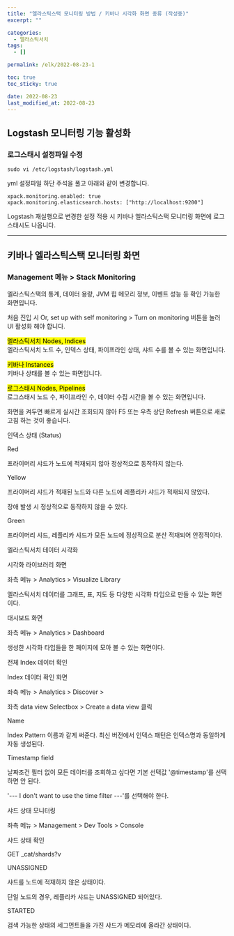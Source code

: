 ```yaml
---
title: "엘라스틱스택 모니터링 방법 / 키바나 시각화 화면 종류 (작성중)"
excerpt: ""

categories:
  - 엘라스틱서치
tags:
  - []

permalink: /elk/2022-08-23-1

toc: true
toc_sticky: true

date: 2022-08-23
last_modified_at: 2022-08-23
---
```


## Logstash 모니터링 기능 활성화

### 로그스태시 설정파일 수정
```
sudo vi /etc/logstash/logstash.yml
```
yml 설정파일 하단 주석을 풀고 아래와 같이 변경합니다.
```
xpack.monitoring.enabled: true
xpack.monitoring.elasticsearch.hosts: ["http://localhost:9200"]
```
Logstash 재실행으로 변경한 설정 적용 시 키바나 엘라스틱스택 모니터링 화면에 로그스태시도 나옵니다.

---

## 키바나 엘라스틱스택 모니터링 화면

### Management 메뉴 > Stack Monitoring

엘라스틱스택의 통계, 데이터 용량, JVM 힙 메모리 정보, 이벤트 성능 등 확인 가능한 화면입니다.

처음 진입 시 Or, set up with self monitoring > Turn on monitoring 버튼을 눌러 UI 활성화 해야 합니다.

<mark>엘라스틱서치 Nodes, Indices</mark>  
엘라스틱서치 노드 수, 인덱스 상태, 파이프라인 상태, 샤드 수를 볼 수 있는 화면입니다.

<mark>키바나 Instances</mark>  
키바나 상태를 볼 수 있는 화면입니다.

<mark>로그스태시 Nodes, Pipelines</mark>  
로그스태시 노드 수, 파이프라인 수, 데이터 수집 시간을 볼 수 있는 화면입니다.

화면을 켜두면 빠르게 실시간 조회되지 않아 F5 또는 우측 상단 Refresh 버튼으로 새로고침 하는 것이 좋습니다.







인덱스 상태 (Status)


Red

프라이머리 샤드가 노드에 적재되지 않아 정상적으로 동작하지 않는다.



Yellow

프라이머리 샤드가 적재된 노드와 다른 노드에 레플리카 샤드가 적재되지 않았다.

장애 발생 시 정상적으로 동작하지 않을 수 있다.



Green

프라이머리 샤드, 레플리카 샤드가 모든 노드에 정상적으로 분산 적재되어 안정적이다.







엘라스틱서치 테이터 시각화


시각화 라이브러리 화면

좌측 메뉴 > Analytics > Visualize Library

엘라스틱서치 데이터를 그래프, 표, 지도 등 다양한 시각화 타입으로 만들 수 있는 화면이다.



대시보드 화면

좌측 메뉴 > Analytics > Dashboard

생성한 시각화 타입들을 한 페이지에 모아 볼 수 있는 화면이다.







전체 Index 데이터 확인


Index 데이터 확인 화면

좌측 메뉴 > Analytics > Discover >

좌측 data view Selectbox > Create a data view 클릭



Name

Index Pattern 이름과 같게 써준다. 최신 버전에서 인덱스 패턴은 인덱스명과 동일하게 자동 생성된다.



Timestamp field

날짜조건 필터 없이 모든 데이터를 조회하고 싶다면 기본 선택값 '@timestamp'를 선택하면 안 된다.

'--- I don't want to use the time filter ---'를 선택해야 한다.







샤드 상태 모니터링


좌측 메뉴 > Management > Dev Tools > Console



샤드 상태 확인

GET _cat/shards?v


UNASSIGNED

샤드를 노드에 적재하지 않은 상태이다.

단일 노드의 경우, 레플리카 샤드는 UNASSIGNED 되어있다.



STARTED

검색 가능한 상태의 세그먼트들을 가진 샤드가 메모리에 올라간 상태이다.
